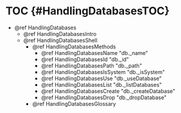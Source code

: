TOC {#HandlingDatabasesTOC}
===========================

- @ref HandlingDatabases
  - @ref HandlingDatabasesIntro
  - @ref HandlingDatabasesShell
    - @ref HandlingDatabasesMethods
      - @ref HandlingDatabasesName "db._name"
      - @ref HandlingDatabasesId "db._id"
      - @ref HandlingDatabasesPath "db._path"
      - @ref HandlingDatabasesIsSystem "db._isSystem"
      - @ref HandlingDatabasesUse "db._useDatabase"
      - @ref HandlingDatabasesList "db._listDatabases"
      - @ref HandlingDatabasesCreate "db._createDatabase"
      - @ref HandlingDatabasesDrop "db._dropDatabase"
    - @ref HandlingDatabasesGlossary
